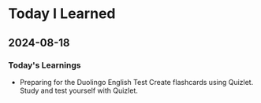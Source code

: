 # Today I Learned

## 2024-08-18

### Today's Learnings
- Preparing for the Duolingo English Test
Create flashcards using Quizlet.
Study and test yourself with Quizlet.
